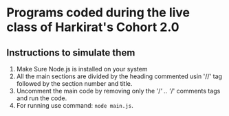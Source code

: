# Programs coded during the live class of Harkirat's Cohort 2.0

## Instructions to simulate them

1. Make Sure Node.js is installed on your system
2. All the main sections are divided by the heading commented usin '//' tag followed by the section number and title.
3. Uncomment the main code by removing only the '/*' .. '*/' comments tags and run the code.
4. For running use command: `node main.js`.